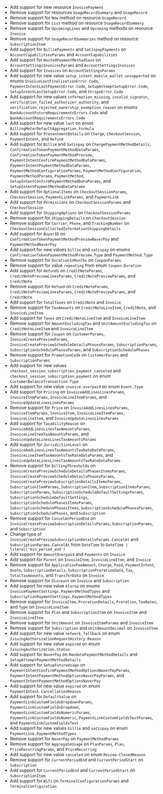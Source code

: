 * Add support for new resource `InvoicePayment`
* Remove support for resources `UsageRecordSummary` and `UsageRecord`
* Remove support for `New` method on resource `UsageRecord`
* Remove support for `List` method on resource `UsageRecordSummary`
* Remove support for `UpcomingLines` and `Upcoming` methods on resource `Invoice`
* Remove support for `UsageRecordSummaries` method on resource `SubscriptionItem`
* Add support for `BilliePayments` and `SatispayPayments` on `AccountCapabilitiesParams` and `AccountCapabilities`
* Add support for `HostedPaymentMethodSave` on `AccountSettingsInvoicesParams` and `AccountSettingsInvoices`
* Add support for `Invoices` on `AccountSettingsParams`
* Add support for new value `setup_intent_mobile_wallet_unsupported` on enums `InvoiceLastFinalizationError.Code`, `PaymentIntentLastPaymentError.Code`, `SetupAttemptSetupError.Code`, `SetupIntentLastSetupError.Code`, and `StripeError.Code`
* Add support for new values `information_missing`, `invalid_signator`, `verification_failed_authorizer_authority`, and `verification_rejected_ownership_exemption_reason` on enums `BankAccountFutureRequirementsErrors.Code` and `BankAccountRequirementsErrors.Code`
* Add support for new value `last` on enum `BillingMeterDefaultAggregation.Formula`
* Add support for `PresentmentDetails` on `Charge`, `CheckoutSession`, `PaymentIntent`, and `Refund`
* Add support for `Billie` and `Satispay` on `ChargePaymentMethodDetails`, `ConfirmationTokenPaymentMethodDataParams`, `ConfirmationTokenPaymentMethodPreview`, `PaymentIntentConfirmPaymentMethodDataParams`, `PaymentIntentPaymentMethodDataParams`, `PaymentMethodConfigurationParams`, `PaymentMethodConfiguration`, `PaymentMethodParams`, `PaymentMethod`, `SetupIntentConfirmPaymentMethodDataParams`, and `SetupIntentPaymentMethodDataParams`
* Add support for `OptionalItems` on `CheckoutSessionParams`, `CheckoutSession`, `PaymentLinkParams`, and `PaymentLink`
* Add support for `Permissions` on `CheckoutSessionParams` and `CheckoutSession`
* Add support for `ShippingOptions` on `CheckoutSessionParams`
* Remove support for `ShippingDetails` on `CheckoutSession`
* Remove support for `Carrier`, `Phone`, and `TrackingNumber` on `CheckoutSessionCollectedInformationShippingDetails`
* Add support for `BuyerID` on `ConfirmationTokenPaymentMethodPreviewNaverPay` and `PaymentMethodNaverPay`
* Add support for new values `billie` and `satispay` on enums `ConfirmationTokenPaymentMethodPreview.Type` and `PaymentMethod.Type`
* Remove support for `DurationInMonths` on `CouponParams`
* Remove support for value `repeating` from enum `Coupon.Duration`
* Add support for `Refunds` on `CreditNoteParams`, `CreditNotePreviewLinesParams`, `CreditNotePreviewParams`, and `CreditNote`
* Remove support for `Refund` on `CreditNoteParams`, `CreditNotePreviewLinesParams`, `CreditNotePreviewParams`, and `CreditNote`
* Add support for `TotalTaxes` on `CreditNote` and `Invoice`
* Remove support for `TaxAmounts` on `CreditNoteLineItem`, `CreditNote`, and `InvoiceLineItem`
* Add support for `Taxes` on `CreditNoteLineItem` and `InvoiceLineItem`
* Remove support for `AmountExcludingTax` and `UnitAmountExcludingTax` on `CreditNoteLineItem` and `InvoiceLineItem`
* Remove support for `Coupon` on `CustomerParams`, `InvoiceCreatePreviewParams`, `InvoiceCreatePreviewScheduleDetailsPhasesParams`, `SubscriptionParams`, `SubscriptionSchedulePhasesParams`, and `SubscriptionSchedulePhases`
* Remove support for `PromotionCode` on `CustomerParams` and `SubscriptionParams`
* Add support for new values `checkout_session_subscription_payment_canceled` and `checkout_session_subscription_payment` on enum `CustomerBalanceTransaction.Type`
* Add support for new value `invoice.overpaid` on enum `Event.Type`
* Add support for `Pricing` on `InvoiceAddLinesLinesParams`, `InvoiceItemParams`, `InvoiceLineItemParams`, and `InvoiceUpdateLinesLinesParams`
* Remove support for `Price` on `InvoiceAddLinesLinesParams`, `InvoiceItemParams`, `InvoiceItem`, `InvoiceLineItemParams`, `InvoiceLineItem`, and `InvoiceUpdateLinesLinesParams`
* Add support for `TaxabilityReason` on `InvoiceAddLinesLinesTaxAmountsParams`, `InvoiceLineItemTaxAmountsParams`, and `InvoiceUpdateLinesLinesTaxAmountsParams`
* Add support for `JurisdictionLevel` on `InvoiceAddLinesLinesTaxAmountsTaxRateDataParams`, `InvoiceLineItemTaxAmountsTaxRateDataParams`, and `InvoiceUpdateLinesLinesTaxAmountsTaxRateDataParams`
* Remove support for `BillingThresholds` on `InvoiceCreatePreviewScheduleDetailsPhasesItemsParams`, `InvoiceCreatePreviewScheduleDetailsPhasesParams`, `InvoiceCreatePreviewSubscriptionDetailsItemsParams`, `SubscriptionItemParams`, `SubscriptionItem`, `SubscriptionItemsParams`, `SubscriptionParams`, `SubscriptionScheduleDefaultSettingsParams`, `SubscriptionScheduleDefaultSettings`, `SubscriptionSchedulePhasesItemsParams`, `SubscriptionSchedulePhasesItems`, `SubscriptionSchedulePhasesParams`, `SubscriptionSchedulePhases`, and `Subscription`
* Remove support for `CancelAtPeriodEnd` on `InvoiceCreatePreviewSubscriptionDetailsParams`, `SubscriptionParams`, and `Subscription`
* Change type of `InvoiceCreatePreviewSubscriptionDetailsParams.CancelAt` and `SubscriptionParams.CancelAt` from `DateTime` to `DateTime | literal('min_period_end')`
* Add support for `AmountOverpaid` and `Payments` on `Invoice`
* Add support for `Parent` on `InvoiceItem`, `InvoiceLineItem`, and `Invoice`
* Remove support for `ApplicationFeeAmount`, `Charge`, `Paid`, `PaymentIntent`, `Quote`, `SubscriptionDetails`, `SubscriptionProrationDate`, `Tax`, `TotalTaxAmounts`, and `TransferData` on `Invoice`
* Remove support for `Discount` on `Invoice` and `Subscription`
* Add support for new value `klarna` on enums `InvoicePaymentSettings.PaymentMethodTypes` and `SubscriptionPaymentSettings.PaymentMethodTypes`
* Remove support for `InvoiceItem`, `ProrationDetails`, `Proration`, `TaxRates`, and `Type` on `InvoiceLineItem`
* Remove support for `Plan` and `SubscriptionItem` on `InvoiceItem` and `InvoiceLineItem`
* Remove support for `UnitAmount` on `InvoiceItemParams` and `InvoiceItem`
* Remove support for `Subscription` and `UnitAmountDecimal` on `InvoiceItem`
* Add support for new value `network_fallback` on enum `IssuingAuthorizationRequestHistory.Reason`
* Add support for new value `expired` on enum `IssuingAuthorization.Status`
* Add support for `NaverPay` on `MandatePaymentMethodDetails` and `SetupAttemptPaymentMethodDetails`
* Add support for `SetupFutureUsage` on `PaymentIntentConfirmPaymentMethodOptionsNaverPayParams`, `PaymentIntentPaymentMethodOptionsNaverPayParams`, and `PaymentIntentPaymentMethodOptionsNaverPay`
* Add support for new value `expired` on enum `PaymentIntent.CancellationReason`
* Add support for `DefaultValue` on `PaymentLinkCustomFieldsDropdownParams`, `PaymentLinkCustomFieldsDropdown`, `PaymentLinkCustomFieldsNumericParams`, `PaymentLinkCustomFieldsNumeric`, `PaymentLinkCustomFieldsTextParams`, and `PaymentLinkCustomFieldsText`
* Add support for new values `billie` and `satispay` on enum `PaymentLink.PaymentMethodTypes`
* Remove support for `NaverPay` on `PaymentMethodParams`
* Remove support for `AggregateUsage` on `PlanParams`, `Plan`, `PriceRecurringParams`, and `PriceRecurring`
* Add support for new value `canceled` on enum `Review.ClosedReason`
* Remove support for `CurrentPeriodEnd` and `CurrentPeriodStart` on `Subscription`
* Add support for `CurrentPeriodEnd` and `CurrentPeriodStart` on `SubscriptionItem`
* Add support for `Wifi` on `TerminalConfigurationParams` and `TerminalConfiguration`